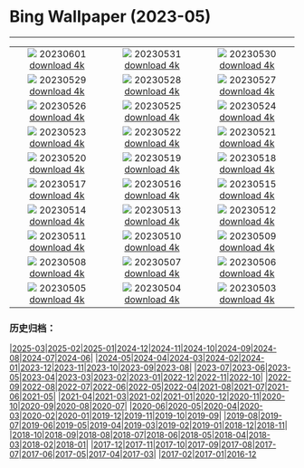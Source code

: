 # Bing Wallpaper (2023-05)
**************
| | | |
| :----: | :----: | :----: |
| ![](https://www.bing.com/th?id=OHR.WorldOtterDay_EN-US4690332709_1920x1080.jpg) 20230601 [download 4k](https://www.bing.com/th?id=OHR.WorldOtterDay_EN-US4690332709_UHD.jpg) | ![](https://www.bing.com/th?id=OHR.HiddenBeach_EN-US8990991711_1920x1080.jpg) 20230531 [download 4k](https://www.bing.com/th?id=OHR.HiddenBeach_EN-US8990991711_UHD.jpg) | ![](https://www.bing.com/th?id=OHR.LanternFloating_EN-US4433076187_1920x1080.jpg) 20230530 [download 4k](https://www.bing.com/th?id=OHR.LanternFloating_EN-US4433076187_UHD.jpg) |
| ![](https://www.bing.com/th?id=OHR.TegallalangTerrace_EN-US4296943902_1920x1080.jpg) 20230529 [download 4k](https://www.bing.com/th?id=OHR.TegallalangTerrace_EN-US4296943902_UHD.jpg) | ![](https://www.bing.com/th?id=OHR.AloeDichotomum_EN-US4149828212_1920x1080.jpg) 20230528 [download 4k](https://www.bing.com/th?id=OHR.AloeDichotomum_EN-US4149828212_UHD.jpg) | ![](https://www.bing.com/th?id=OHR.WatSriSawai_EN-US3779091241_1920x1080.jpg) 20230527 [download 4k](https://www.bing.com/th?id=OHR.WatSriSawai_EN-US3779091241_UHD.jpg) |
| ![](https://www.bing.com/th?id=OHR.SaksunFaroe_EN-US3384967997_1920x1080.jpg) 20230526 [download 4k](https://www.bing.com/th?id=OHR.SaksunFaroe_EN-US3384967997_UHD.jpg) | ![](https://www.bing.com/th?id=OHR.OldFortress_EN-US3033490074_1920x1080.jpg) 20230525 [download 4k](https://www.bing.com/th?id=OHR.OldFortress_EN-US3033490074_UHD.jpg) | ![](https://www.bing.com/th?id=OHR.WesternBoxTurtle_EN-US2880487603_1920x1080.jpg) 20230524 [download 4k](https://www.bing.com/th?id=OHR.WesternBoxTurtle_EN-US2880487603_UHD.jpg) |
| ![](https://www.bing.com/th?id=OHR.BiodiverseCostaRica_EN-US2611109244_1920x1080.jpg) 20230523 [download 4k](https://www.bing.com/th?id=OHR.BiodiverseCostaRica_EN-US2611109244_UHD.jpg) | ![](https://www.bing.com/th?id=OHR.PontdArcole_EN-US2477179777_1920x1080.jpg) 20230522 [download 4k](https://www.bing.com/th?id=OHR.PontdArcole_EN-US2477179777_UHD.jpg) | ![](https://www.bing.com/th?id=OHR.EuropeanHoneybee_EN-US0859156574_1920x1080.jpg) 20230521 [download 4k](https://www.bing.com/th?id=OHR.EuropeanHoneybee_EN-US0859156574_UHD.jpg) |
| ![](https://www.bing.com/th?id=OHR.SumatranRhino_EN-US0245305253_1920x1080.jpg) 20230520 [download 4k](https://www.bing.com/th?id=OHR.SumatranRhino_EN-US0245305253_UHD.jpg) | ![](https://www.bing.com/th?id=OHR.MuseoSoumaya_EN-US2440983924_1920x1080.jpg) 20230519 [download 4k](https://www.bing.com/th?id=OHR.MuseoSoumaya_EN-US2440983924_UHD.jpg) | ![](https://www.bing.com/th?id=OHR.CormorantBridge_EN-US1902862286_1920x1080.jpg) 20230518 [download 4k](https://www.bing.com/th?id=OHR.CormorantBridge_EN-US1902862286_UHD.jpg) |
| ![](https://www.bing.com/th?id=OHR.AmericanWetlands_EN-US1844827155_1920x1080.jpg) 20230517 [download 4k](https://www.bing.com/th?id=OHR.AmericanWetlands_EN-US1844827155_UHD.jpg) | ![](https://www.bing.com/th?id=OHR.MorroJable_EN-US1772722431_1920x1080.jpg) 20230516 [download 4k](https://www.bing.com/th?id=OHR.MorroJable_EN-US1772722431_UHD.jpg) | ![](https://www.bing.com/th?id=OHR.OdocoileusVirginianus_EN-US1668598337_1920x1080.jpg) 20230515 [download 4k](https://www.bing.com/th?id=OHR.OdocoileusVirginianus_EN-US1668598337_UHD.jpg) |
| ![](https://www.bing.com/th?id=OHR.SonnyBonoPelicans_EN-US1524460012_1920x1080.jpg) 20230514 [download 4k](https://www.bing.com/th?id=OHR.SonnyBonoPelicans_EN-US1524460012_UHD.jpg) | ![](https://www.bing.com/th?id=OHR.WildLupine_EN-US1382733552_1920x1080.jpg) 20230513 [download 4k](https://www.bing.com/th?id=OHR.WildLupine_EN-US1382733552_UHD.jpg) | ![](https://www.bing.com/th?id=OHR.FootballField_EN-US1266832046_1920x1080.jpg) 20230512 [download 4k](https://www.bing.com/th?id=OHR.FootballField_EN-US1266832046_UHD.jpg) |
| ![](https://www.bing.com/th?id=OHR.CordouanLighthouse_EN-US1179388866_1920x1080.jpg) 20230511 [download 4k](https://www.bing.com/th?id=OHR.CordouanLighthouse_EN-US1179388866_UHD.jpg) | ![](https://www.bing.com/th?id=OHR.MountCetatea_EN-US0862689024_1920x1080.jpg) 20230510 [download 4k](https://www.bing.com/th?id=OHR.MountCetatea_EN-US0862689024_UHD.jpg) | ![](https://www.bing.com/th?id=OHR.TheChaps_EN-US0810025310_1920x1080.jpg) 20230509 [download 4k](https://www.bing.com/th?id=OHR.TheChaps_EN-US0810025310_UHD.jpg) |
| ![](https://www.bing.com/th?id=OHR.SealLaughing_EN-US0742497806_1920x1080.jpg) 20230508 [download 4k](https://www.bing.com/th?id=OHR.SealLaughing_EN-US0742497806_UHD.jpg) | ![](https://www.bing.com/th?id=OHR.HwangmaesanAzaleas_EN-US0649441292_1920x1080.jpg) 20230507 [download 4k](https://www.bing.com/th?id=OHR.HwangmaesanAzaleas_EN-US0649441292_UHD.jpg) | ![](https://www.bing.com/th?id=OHR.Popocatepetl_EN-US0582960818_1920x1080.jpg) 20230506 [download 4k](https://www.bing.com/th?id=OHR.Popocatepetl_EN-US0582960818_UHD.jpg) |
| ![](https://www.bing.com/th?id=OHR.RebelBase_EN-US9162228478_1920x1080.jpg) 20230505 [download 4k](https://www.bing.com/th?id=OHR.RebelBase_EN-US9162228478_UHD.jpg) | ![](https://www.bing.com/th?id=OHR.ThreeWildebeest_EN-US9446203427_1920x1080.jpg) 20230504 [download 4k](https://www.bing.com/th?id=OHR.ThreeWildebeest_EN-US9446203427_UHD.jpg) | ![](https://www.bing.com/th?id=OHR.KlostersSerneus_EN-US9360254697_1920x1080.jpg) 20230503 [download 4k](https://www.bing.com/th?id=OHR.KlostersSerneus_EN-US9360254697_UHD.jpg) |

### 历史归档：

|[2025-03](/../2025-03/2025-03.md)|[2025-02](/../2025-02/2025-02.md)|[2025-01](/../2025-01/2025-01.md)|[2024-12](/../2024-12/2024-12.md)|[2024-11](/../2024-11/2024-11.md)|[2024-10](/../2024-10/2024-10.md)|[2024-09](/../2024-09/2024-09.md)|[2024-08](/../2024-08/2024-08.md)|[2024-07](/../2024-07/2024-07.md)|[2024-06](/../2024-06/2024-06.md)|
|[2024-05](/../2024-05/2024-05.md)|[2024-04](/../2024-04/2024-04.md)|[2024-03](/../2024-03/2024-03.md)|[2024-02](/../2024-02/2024-02.md)|[2024-01](/../2024-01/2024-01.md)|[2023-12](/../2023-12/2023-12.md)|[2023-11](/../2023-11/2023-11.md)|[2023-10](/../2023-10/2023-10.md)|[2023-09](/../2023-09/2023-09.md)|[2023-08](/../2023-08/2023-08.md)|
|[2023-07](/../2023-07/2023-07.md)|[2023-06](/../2023-06/2023-06.md)|[2023-05](/2023-05.md)|[2023-04](/../2023-04/2023-04.md)|[2023-03](/../2023-03/2023-03.md)|[2023-02](/../2023-02/2023-02.md)|[2023-01](/../2023-01/2023-01.md)|[2022-12](/../2022-12/2022-12.md)|[2022-11](/../2022-11/2022-11.md)|[2022-10](/../2022-10/2022-10.md)|
|[2022-09](/../2022-09/2022-09.md)|[2022-08](/../2022-08/2022-08.md)|[2022-07](/../2022-07/2022-07.md)|[2022-06](/../2022-06/2022-06.md)|[2022-05](/../2022-05/2022-05.md)|[2022-04](/../2022-04/2022-04.md)|[2021-08](/../2021-08/2021-08.md)|[2021-07](/../2021-07/2021-07.md)|[2021-06](/../2021-06/2021-06.md)|[2021-05](/../2021-05/2021-05.md)|
|[2021-04](/../2021-04/2021-04.md)|[2021-03](/../2021-03/2021-03.md)|[2021-02](/../2021-02/2021-02.md)|[2021-01](/../2021-01/2021-01.md)|[2020-12](/../2020-12/2020-12.md)|[2020-11](/../2020-11/2020-11.md)|[2020-10](/../2020-10/2020-10.md)|[2020-09](/../2020-09/2020-09.md)|[2020-08](/../2020-08/2020-08.md)|[2020-07](/../2020-07/2020-07.md)|
|[2020-06](/../2020-06/2020-06.md)|[2020-05](/../2020-05/2020-05.md)|[2020-04](/../2020-04/2020-04.md)|[2020-03](/../2020-03/2020-03.md)|[2020-02](/../2020-02/2020-02.md)|[2020-01](/../2020-01/2020-01.md)|[2019-12](/../2019-12/2019-12.md)|[2019-11](/../2019-11/2019-11.md)|[2019-10](/../2019-10/2019-10.md)|[2019-09](/../2019-09/2019-09.md)|
|[2019-08](/../2019-08/2019-08.md)|[2019-07](/../2019-07/2019-07.md)|[2019-06](/../2019-06/2019-06.md)|[2019-05](/../2019-05/2019-05.md)|[2019-04](/../2019-04/2019-04.md)|[2019-03](/../2019-03/2019-03.md)|[2019-02](/../2019-02/2019-02.md)|[2019-01](/../2019-01/2019-01.md)|[2018-12](/../2018-12/2018-12.md)|[2018-11](/../2018-11/2018-11.md)|
|[2018-10](/../2018-10/2018-10.md)|[2018-09](/../2018-09/2018-09.md)|[2018-08](/../2018-08/2018-08.md)|[2018-07](/../2018-07/2018-07.md)|[2018-06](/../2018-06/2018-06.md)|[2018-05](/../2018-05/2018-05.md)|[2018-04](/../2018-04/2018-04.md)|[2018-03](/../2018-03/2018-03.md)|[2018-02](/../2018-02/2018-02.md)|[2018-01](/../2018-01/2018-01.md)|
|[2017-12](/../2017-12/2017-12.md)|[2017-11](/../2017-11/2017-11.md)|[2017-10](/../2017-10/2017-10.md)|[2017-09](/../2017-09/2017-09.md)|[2017-08](/../2017-08/2017-08.md)|[2017-07](/../2017-07/2017-07.md)|[2017-06](/../2017-06/2017-06.md)|[2017-05](/../2017-05/2017-05.md)|[2017-04](/../2017-04/2017-04.md)|[2017-03](/../2017-03/2017-03.md)|
|[2017-02](/../2017-02/2017-02.md)|[2017-01](/../2017-01/2017-01.md)|[2016-12](/../2016-12/2016-12.md)